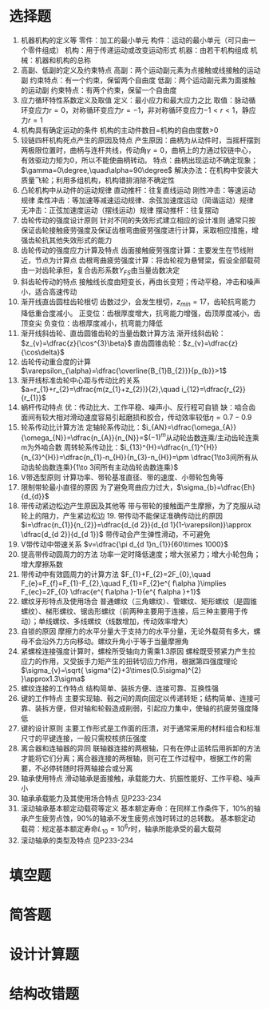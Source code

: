 # 选择题
1. 机器机构的定义等
	零件：加工的最小单元
	构件：运动的最小单元（可只由一个零件组成）
	机构：用于传递运动或改变运动形式
	机器：由若干机构组成
	机械：机器和机构的总称
2. 高副、低副的定义及约束特点
	高副：两个运动副元素为点接触或线接触的运动副
		约束特点：有一个约束，保留两个自由度
	低副：两个运动副元素为面接触的运动副
		约束特点：有两个约束，保留一个自由度
3. 应力循环特性系数定义及取值
	定义：最小应力和最大应力之比
	取值：脉动循环变应力$r=0$，对称循环变应力$r=-1$，非对称循环变应力$-1<r<1$，静应力$r=1$
4. 机构具有确定运动的条件
	机构的主动件数目=机构的自由度数>0
5. 铰链四杆机构死点产生的原因及特点
	产生原因：曲柄为从动件时，当摇杆摆到两极限位置时，曲柄与连杆共线，传动角$\gamma=0$，曲柄上的力通过铰链中心，有效驱动力矩为0，所以不能使曲柄转动。
	特点：曲柄出现运动不确定现象；$\gamma=0\degree,\quad\alpha=90\degree$
	解决办法：在机构中安装大质量飞轮；利用多组机构，机构错排消除不确定性
6. 凸轮机构中从动件的运动规律
	直动推杆：往复直线运动
		刚性冲击：等速运动规律
		柔性冲击：等加速等减速运动规律、余弦加速度运动（简谐运动）规律
		无冲击：正弦加速度运动（摆线运动）规律
	摆动推杆：往复摆动
7. 齿轮传动的强度设计原则
	针对不同的失效形式建立相应的设计准则
	通常只按保证齿轮接触疲劳强度及保证齿根弯曲疲劳强度进行计算，采取相应措施，增强齿轮抗其他失效形式的能力
8. 齿轮传动的强度应力计算及特点
	齿面接触疲劳强度计算：主要发生在节线附近，节点为计算点
	齿根弯曲疲劳强度计算：将齿轮视为悬臂梁，假设全部载荷由一对齿轮承担，复合齿形系数$Y_{FS}$由当量齿数决定
9. 斜齿轮传动的特点
	接触线长度由短变长，再由长变短；传动平稳，冲击和噪声小，适合高速传动
10. 渐开线直齿圆柱齿轮根切
	齿数过少，会发生根切，$z_{min}=17$，齿轮抗弯能力降低重合度减小。
	正变位：齿根厚度增大，抗弯能力增强，齿顶厚度减小，齿顶变尖
	负变位：齿根厚度减小，抗弯能力降低
11. 渐开线斜齿轮、直齿圆锥齿轮的当量齿数计算方法
	渐开线斜齿轮：$z_{v}=\dfrac{z}{\cos^{3}\beta}$
	直齿圆锥齿轮：$z_{v}=\dfrac{z}{\cos\delta}$
12. 齿轮传动重合度的计算
	$\varepsilon_{\alpha}=\dfrac{\overline{B_{1}B_{2}}}{p_{b}}>1$
13. 渐开线标准齿轮中心距与传动比的关系
	$a=r_{1}+r_{2}=\dfrac{m(z_{1}+z_{2})}{2},\quad i_{12}=\dfrac{r_{2}}{r_{1}}$
14. 蜗杆传动特点
	优：传动比大、工作平稳、噪声小、反行程可自锁
	缺：啮合齿面间有较大相对滑动速度容易引起磨损和胶合，传动效率较低$\eta=0.7-0.9$
15. 轮系传动比计算方法
	定轴轮系传动比：$i_{AN}=\dfrac{\omega_{A}}{\omega_{N}}=\dfrac{n_{A}}{n_{N}}=$$(-1)^{m}$从动轮齿数连乘/主动齿轮连乘    m为外啮合数
	周转轮系传动比：$i_{13}^{H}=\dfrac{n_{1}^{H}}{n_{3}^{H}}=\dfrac{n_{1}-n_{H}}{n_{3}-n_{H}}=\pm \dfrac{1\to3间所有从动齿轮齿数连乘}{1\to 3间所有主动齿轮齿数连乘}$
16. V带选型原则
	计算功率、带轮基准直径、带的速度、小带轮包角等
17. 限制带轮最小直径的原因
	为了避免弯曲应力过大，$\sigma_{b}=\dfrac{Eh}{d_{d}}$
18. 带传动紧边松边产生原因及其他等
	带与带轮的接触面产生摩擦，为了克服从动轮上的阻力，产生紧边松边
	19. 带传动不能保证准确传动比的原因
	$i=\dfrac{n_{1}}{n_{2}}=\dfrac{d_{d 2}}{d_{d 1}(1-\varepsilon)}\approx \dfrac{d_{d 2}}{d_{d 1}}$
	带传动会产生弹性滑动，不可避免
20. V带传动中带速关系
	$v=\dfrac{\pi d_{d 1}n_{1}}{60\times 1000}$
21. 提高带传动圆周力的方法
	功率一定时降低速度；增大张紧力；增大小轮包角；增大摩擦系数
22. 带传动中有效圆周力的计算方法
	$F_{1}+F_{2}=2F_{0},\quad F_{e}=F_{f}=F_{1}-F_{2},\quad F_{1}=F_{2}e^{ f\alpha }\implies F_{ec}=2F_{0} \dfrac{e^{ f\alpha }-1}{e^{ f\alpha }+1}$
23. 螺纹牙形特点及使用场合
	普通螺纹（三角螺纹）、管螺纹、矩形螺纹（是圆锥螺纹）、梯形螺纹、锯齿形螺纹（前两种主要用于连接，后三种主要用于传动）；单线螺纹、多线螺纹（线数增加，传动效率增大）
24. 自锁的原因
	摩擦力的水平分量大于支持力的水平分量，无论外载荷有多大，螺母不会沿外力方向移动。螺纹升角小于等于当量摩擦角
25. 紧螺栓连接强度计算时，螺栓所受轴向力需乘1.3原因
	螺栓既受预紧力产生拉应力的作用，又受扳手力矩产生的扭转切应力作用，根据第四强度理论$\sigma_{v}=\sqrt{ \sigma^{2}+3\times(0.5\sigma)^{2} }\approx1.3\sigma$
26. 螺纹连接的工作特点
	结构简单、装拆方便、连接可靠、互换性强
27. 键的工作特点
	主要实现轴、毂之间的周向固定以传递转矩；结构简单、连接可靠、装拆方便，但对轴和轮毂造成削弱，引起应力集中，使轴的抗疲劳强度降低
28. 键的设计原则
	主要工作形式是工作面的压溃，对于通常采用的材料组合和标准尺寸的平键连接，一般只需校核挤压强度
29. 离合器和连轴器的异同
	联轴器连接的两根轴，只有在停止运转后用拆卸的方法才能将它们分离；离合器连接的两根轴，则可在工作过程中，根据工作的需要，不必停转随时将两轴接合或分离
30. 轴承使用特点
	滑动轴承是面接触，承载能力大、抗振性能好、工作平稳、噪声小
31. 轴承承载能力及其使用场合特点
	见P233-234
32. 滚动轴承基本额定动载荷等定义
	基本额定寿命：在同样工作条件下，10%的轴承产生疲劳点蚀，90%的轴承不发生疲劳点蚀时转过的总转数。
	基本额定动载荷：规定基本额定寿命$L_{10}=10^{6}r$时，轴承所能承受的最大载荷
33. 滚动轴承的类型及特点
	见P233-234
# 填空题
# 简答题
# 设计计算题
# 结构改错题